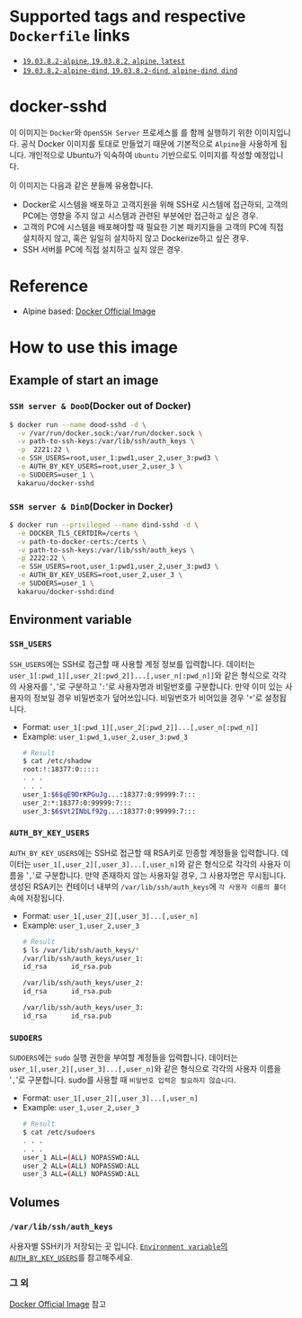 # Supported tags and respective `Dockerfile` links
* [`19.03.8.2-alpine`, `19.03.8.2`, `alpine`, `latest`](https://github.com/kakaruu/docker-sshd/blob/master/alpine-based/Dockerfile)
* [`19.03.8.2-alpine-dind`, `19.03.8.2-dind`, `alpine-dind`, `dind`](https://github.com/kakaruu/docker-sshd/blob/master/alpine-based/dind/Dockerfile)

# docker-sshd
이 이미지는 `Docker`와 `OpenSSH Server` 프로세스를 를 함께 실행하기 위한 이미지입니다. 공식 Docker 이미지를 토대로 만들었기 때문에 기본적으로 `Alpine`을 사용하게 됩니다. 개인적으로 Ubuntu가 익숙하여 `Ubuntu` 기반으로도 이미지를 작성할 예정입니다.

이 이미지는 다음과 같은 분들께 유용합니다.
* Docker로 시스템을 배포하고 고객지원을 위해 SSH로 시스템에 접근하되, 고객의 PC에는 영향을 주지 않고 시스템과 관련된 부분에만 접근하고 싶은 경우.
* 고객의 PC에 시스템을 배포해야할 때 필요한 기본 패키지들을 고객의 PC에 직접 설치하지 않고, 혹은 일일히 설치하지 않고 Dockerize하고 싶은 경우.
* SSH 서버를 PC에 직접 설치하고 싶지 않은 경우.

# Reference
* Alpine based: [Docker Official Image](https://hub.docker.com/_/docker)

# How to use this image
## Example of start an image
### `SSH server & DooD`(Docker out of Docker)
```sh
$ docker run --name dood-sshd -d \
  -v /var/run/docker.sock:/var/run/docker.sock \
  -v path-to-ssh-keys:/var/lib/ssh/auth_keys \
  -p  2221:22 \
  -e SSH_USERS=root,user_1:pwd1,user_2,user_3:pwd3 \
  -e AUTH_BY_KEY_USERS=root,user_2,user_3 \
  -e SUDOERS=user_1 \
  kakaruu/docker-sshd
```
### `SSH server & DinD`(Docker in Docker)
```sh
$ docker run --privileged --name dind-sshd -d \
  -e DOCKER_TLS_CERTDIR=/certs \
  -v path-to-docker-certs:/certs \
  -v path-to-ssh-keys:/var/lib/ssh/auth_keys \
  -p 2222:22 \
  -e SSH_USERS=root,user_1:pwd1,user_2,user_3:pwd3 \
  -e AUTH_BY_KEY_USERS=root,user_2,user_3 \
  -e SUDOERS=user_1 \
  kakaruu/docker-sshd:dind
```
## Environment variable
### `SSH_USERS`
`SSH_USERS`에는 SSH로 접근할 때 사용할 계정 정보를 입력합니다. 데이터는 `user_1[:pwd_1][,user_2[:pwd_2]]...[,user_n[:pwd_n]]`와 같은 형식으로 각각의 사용자를 '`,`'로 구분하고 '`:`'로 사용자명과 비밀번호를 구분합니다. 만약 이미 있는 사용자의 정보일 경우 비밀번호가 덮어쓰입니다. 비밀번호가 비어있을 경우 '`*`'로 설정됩니다.
* Format: `user_1[:pwd_1][,user_2[:pwd_2]]...[,user_n[:pwd_n]]`
* Example: `user_1:pwd_1,user_2,user_3:pwd_3`
  ```bash
  # Result
  $ cat /etc/shadow
  root:!:18377:0:::::
  . . .
  . . .
  user_1:$6$qE9DrKPGuJg...:18377:0:99999:7:::
  user_2:*:18377:0:99999:7:::
  user_3:$6$Vt2INbLf92g...:18377:0:99999:7:::
  ```

### `AUTH_BY_KEY_USERS`
`AUTH_BY_KEY_USERS`에는 SSH로 접근할 때 RSA키로 인증할 계정들을 입력합니다. 데이터는 `user_1[,user_2][,user_3]...[,user_n]`와 같은 형식으로 각각의 사용자 이름을 '`,`'로 구분합니다. 만약 존재하지 않는 사용자일 경우, 그 사용자명은 무시됩니다. 생성된 RSA키는 컨테이너 내부의 `/var/lib/ssh/auth_keys`에 `각 사용자 이름의 폴더` 속에 저장됩니다.
* Format: `user_1[,user_2][,user_3]...[,user_n]`
* Example: `user_1,user_2,user_3`
  ```bash
  # Result
  $ ls /var/lib/ssh/auth_keys/*
  /var/lib/ssh/auth_keys/user_1:
  id_rsa      id_rsa.pub

  /var/lib/ssh/auth_keys/user_2:
  id_rsa      id_rsa.pub

  /var/lib/ssh/auth_keys/user_3:
  id_rsa      id_rsa.pub
  ```

### `SUDOERS`
`SUDOERS`에는 `sudo` 실행 권한을 부여할 계정들을 입력합니다. 데이터는 `user_1[,user_2][,user_3]...[,user_n]`와 같은 형식으로 각각의 사용자 이름을 '`,`'로 구분합니다. sudo를 사용할 때 `비밀번호 입력은 필요하지 않습니다`.
* Format: `user_1[,user_2][,user_3]...[,user_n]`
* Example: `user_1,user_2,user_3`
  ```bash
  # Result
  $ cat /etc/sudoers
  . . .
  . . .
  user_1 ALL=(ALL) NOPASSWD:ALL
  user_2 ALL=(ALL) NOPASSWD:ALL
  user_3 ALL=(ALL) NOPASSWD:ALL
  ```

## Volumes
### `/var/lib/ssh/auth_keys`
사용자별 SSH키가 저장되는 곳 입니다. [`Environment variable`의 `AUTH_BY_KEY_USERS`](#auth_by_key_users)를 참고해주세요.
### 그 외
[Docker Official Image](https://hub.docker.com/_/docker) 참고